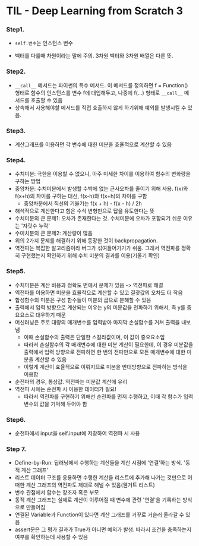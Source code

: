 # TIL - Deep Learning from Scratch 3

### Step1.

- `self.변수`는 인스턴스 변수

- 벡터를 다룰때 차원이라는 말에 주의. 3차원 벡터와 3차원 배열은 다른 뜻.

  

### Step2.

- `__call__` 메서드는 파이썬의 특수 메서드. 이 메서드를 정의하면 f = Function() 형태로 함수의 인스턴스를 변수 f에 대입해두고, 나중에 f(...) 형태로 `__call__` 메서드를 호출할 수 있음
- 상속해서 사용해야할 메서드를 직접 호출하지 않게 하기위해 예외를 발생시킬 수 있음.



### Step3.

- 계산그래프를 이용하면 각 변수에 대한 미분을 효율적으로 계산할 수 있음



### Step4.

- 수치미분: 극한을 이용할 수 없으니, 아주 미세한 차이를 이용하여 함수의 변화량을 구하는 방법
- 중앙차분: 수치미분에서 발생할 수밖에 없는 근사오차를 줄이기 위해 사용. f(x)와 f(x+h)의 차이를 구하는 대신, f(x-h)와 f(x+h)의 차이를 구함
  - 중앙차분에서 직선의 기울기는 f(x + h) - f(x - h) / 2h
- 해석적으로 계산한다고 함은 수식 변형만으로 답을 유도한다는 뜻
- 수치미분의 큰 문제1: 오차가 존재한다는 것. 수치미분에 오차가 포함되기 쉬운 이유는 '자릿수 누락'
- 수미치분의 큰 문제2: 계산량이 많음
- 위의 2가지 문제를 해결하기 위해 등장한 것이 backpropagation.
- 역전파는 복잡한 알고리즘이라 버그가 섞여들어가기가 쉬움. 그래서 역전파를 정확히 구현했는지 확인하기 위해 수치 미분의 결과를 이용(기울기 확인)



### Step5.

- 수치미분은 계산 비용과 정확도 면에서 문제가 있음 -> 역전파로 해결
- 역전파를 이용하면 미분을 효율적으로 계산할 수 있고 결괏값의 오차도 더 작음
- 합성함수의 미분은 구성 함수들이 미분의 곱으로 분해할 수 있음
- 출력에서 입력 방향으로 계산되는 이유는 y의 미분값을 전파하기 위해서, 즉 y를 중요요소로 대우하기 때문
- 머신러닝은 주로 대량의 매개변수를 입력받아 마지막 손실함수를 거쳐 출력을 내보냄
  - 이때 손실함수의 출력은 단일한 스칼라값이며, 이 값이 중요요소임
  - 따라서 손실함수의 각 매개변수에 대한 미분 계산이 필요한데, 이 경우 미분값을 출력에서 입력 방향으로 전파하면 한 번의 전파만으로 모든 매개변수에 대한 미분을 계산할 수 있음
  - 이렇게 계산이 효율적으로 이뤄지므로 미분을 반대방향으로 전파하는 방식을 이용함
- 순전파의 경우, 통상값. 역전파는 미분값 계산에 유리
- 역전파 시에는 순전파 시 이용한 데이터가 필요!
  - 따라서 역전파를 구현하기 위해선 순전파를 먼저 수행하고, 이때 각 함수가 입력 변수의 값을 기억해 두어야 함



### Step6.

- 순전파에서 input을 self.input에 저장하여 역전파 시 사용



### Step 7.

- Define-by-Run: 딥러닝에서 수행하는 계산들을 계산 시점에 '연결'하는 방식. '동적 계산 그래프'
-  리스트 데이터 구조를 응용하면 수행한 계산을 리스트에 추가해 나가는 것만으로 어떠한 계산 그래프의 역전파도 제대로 해낼 수 있음(웬거트 리스트)
- 변수 관점에서 함수는 창조자 혹은 부모
- 동적 계산 그래프는 실제로 계산이 이루어질 때 변수에 관련 '연결'을 기록하는 방식으로 만들어짐
- 연결된 Variable과 Function이 있다면 계산 그래프를 거꾸로 거슬러 올라갈 수 있음
- assert문은 그 평가 결과가 True가 아니면 예외가 발생. 따라서 조건을 충족하는지 여부를 확인하는데 사용할 수 있음

